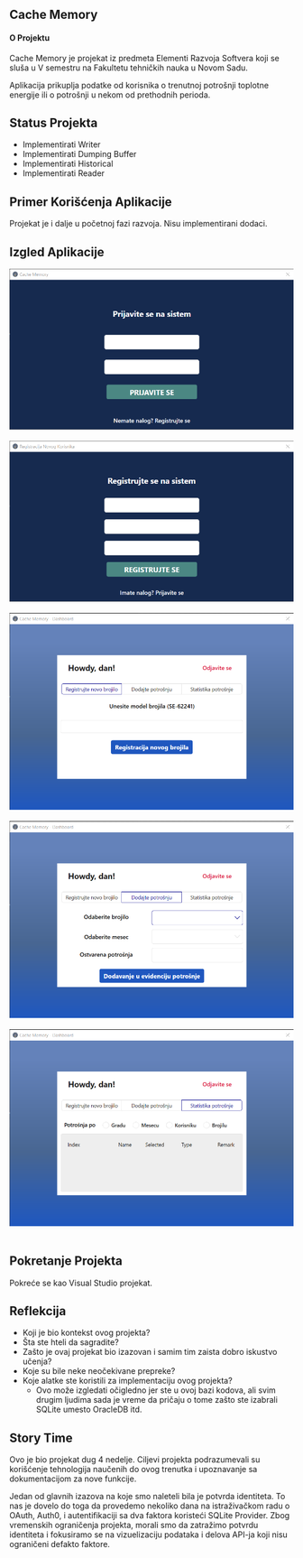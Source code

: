 ## Cache Memory

#### O Projektu

Cache Memory je projekat iz predmeta Elementi Razvoja Softvera koji se sluša u V semestru na Fakultetu tehničkih nauka u Novom Sadu.  

Aplikacija prikuplja podatke od korisnika o trenutnoj potrošnji toplotne energije ili o potrošnji u nekom od prethodnih perioda. 

## Status Projekta
<ul>
  <li>Implementirati Writer</li>
  <li>Implementirati Dumping Buffer</li>
  <li>Implementirati Historical</li>
  <li>Implementirati Reader</li>
</ul>

## Primer Korišćenja Aplikacije
Projekat je i dalje u početnoj fazi razvoja. Nisu implementirani dodaci.

## Izgled Aplikacije
![Login Window](screenshots/login_w.png)
<br/><br/>
![Register Window](screenshots/register1_w.png)
<br/><br/>
![Intro Window](screenshots/main_w.png)
<br/><br/>
![Main Window](screenshots/main_wd.png)
<br/><br/>
![Main Window](screenshots/main_ws.png)
<br/><br/>



## Pokretanje Projekta
Pokreće se kao Visual Studio projekat.  

## Reflekcija

  - Koji je bio kontekst ovog projekta?
  - Šta ste hteli da sagradite?
  - Zašto je ovaj projekat bio izazovan i samim tim zaista dobro iskustvo učenja?
  - Koje su bile neke neočekivane prepreke?
  - Koje alatke ste koristili za implementaciju ovog projekta?
      - Ovo može izgledati očigledno jer ste u ovoj bazi kodova, ali svim drugim ljudima sada je vreme da pričaju o tome zašto ste izabrali SQLite umesto OracleDB itd.

## Story Time  

Ovo je bio projekat dug 4 nedelje. Ciljevi projekta podrazumevali su korišćenje tehnologija naučenih do ovog trenutka i upoznavanje sa dokumentacijom za nove funkcije.  

Jedan od glavnih izazova na koje smo naleteli bila je potvrda identiteta. To nas je dovelo do toga da provedemo nekoliko dana na istraživačkom radu o OAuth, Auth0, i autentifikaciji sa dva faktora koristeći SQLite Provider. Zbog vremenskih ograničenja projekta, morali smo da zatražimo potvrdu identiteta i fokusiramo se na vizuelizaciju podataka i delova API-ja koji nisu ograničeni defakto faktore.
